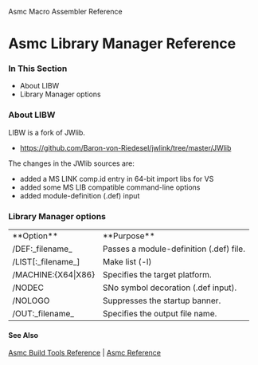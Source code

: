 Asmc Macro Assembler Reference

# Asmc Library Manager Reference

### In This Section

- About LIBW
- Library Manager options

### About LIBW

LIBW is a fork of JWlib.
- https://github.com/Baron-von-Riedesel/jwlink/tree/master/JWlib

The changes in the JWlib sources are:
- added a MS LINK comp.id entry in 64-bit import libs for VS
- added some MS LIB compatible command-line options
- added module-definition (.def) input

### Library Manager options

<table>
<tr><td>**Option**</td><td>**Purpose**</td></tr>
<tr><td>/DEF:_filename_</td><td>Passes a module-definition (.def) file.</td></tr>
<tr><td>/LIST[:_filename_]</td><td>Make list (-l)</td></tr>
<tr><td>/MACHINE:{X64|X86}</td><td>Specifies the target platform.</td></tr>
<tr><td>/NODEC</td><td>SNo symbol decoration (.def input).</td></tr>
<tr><td>/NOLOGO</td><td>Suppresses the startup banner.</td></tr>
<tr><td>/OUT:_filename_</td><td>Specifies the output file name.</td></tr>
</table>

#### See Also

[Asmc Build Tools Reference](readme.md) | [Asmc Reference](../readme.md)
